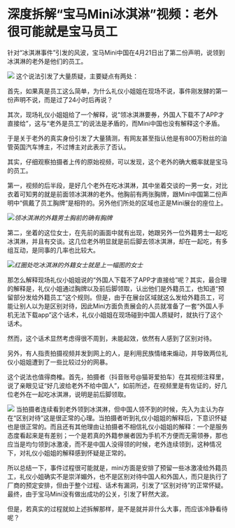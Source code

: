 # 深度拆解“宝马Mini冰淇淋”视频：老外很可能就是宝马员工

针对“冰淇淋事件”引发的风波，宝马Mini中国在4月21日出了第二份声明，说领到冰淇淋的老外是他们的员工。

![](https://inews.gtimg.com/news_bt/ORdMzukYtmzhvFSH2UPMH_ozerDqqcGXs1AYMfYVSWaCEAA/1000)
这个说法引发了大量质疑，主要疑点有两处：

首先，如果真是员工这么简单，为什么礼仪小姐姐在现场不说，事件刚发酵的第一份声明不说，而是过了24小时后再说？

其次，现场礼仪小姐姐给了一个解释，说“领冰淇淋要券，外国人下载不了APP才直接给”，这与“老外是员工”的说法是矛盾的，而Mini中国也没有解释这个矛盾。

于是关于老外的真实身份引发了大量猜测，有网友甚至指认他是有800万粉丝的油管英国汽车博主，不过博主对此表示了否认。

其实，仔细观察拍摄者上传的原始视频，可以发现，这个老外的确大概率就是宝马的员工。

第一，视频的后半段，是好几个老外在吃冰淇淋，其中坐着交谈的一男一女，对比衣着可知男的就是前面领冰淇淋的老外。他胸前有两张胸牌，跟Mini中国第二份声明中“佩戴了员工胸牌”是相符的。另外他们所处的区域也正是Mini展台的座位上。

![](https://inews.gtimg.com/news_bt/OJWi-Q99uQrNgNIm9aN0LoFT0-0qQ-Nd3S6mfKFpUJkzoAA/1000)_领冰淇淋的外籍男士胸前的确有胸牌_

第二，坐着的这位女士，在先前的画面中就有出现，她跟另外一位外籍男士一起吃冰淇淋，并且有交谈。这几位老外明显就是前后脚去领冰淇淋，却在一起吃，有多组互动，是同事的几率也比较大。

![](https://inews.gtimg.com/news_bt/Ovv7uiY6UHv3dJmrt5P43omeXaifHzcSBDK5-E7_y_HkwAA/1000)_红圈处吃冰淇淋的外籍女士就是上一幅图的女士_

那怎么解释现场礼仪小姐姐说的“外国人下载不了APP才直接给”呢？其实，最合理的解释是，礼仪小姐通过胸牌以及前后脚领取，认出他们是外籍员工，也知道“预留部分发给外籍员工”这个规则。但是，由于在展台区域就这么发给外籍员工，可能让别人以为是区别对待，因此Mini方面负责展会的人员就准备了一套“外国人手机无法下载app”这个话术，礼仪小姐姐在现场碰到中国人质疑时，就执行了这个话术。

然而，这个话术显然考虑得很不周到，未能起效，依然有人感到了区别对待。

另外，有人指责拍摄视频并发到网上的人，是利用民族情绪来煽动，并导致两位礼仪小姐姐遭到了一些比较过分的网暴。

这个说法也值得商榷。首先，拍摄者（抖音账号@猫哥爱拍车）在其视频注释里，说了亲眼见证“好几波给老外不给中国人”，如前所述，在视频里是有佐证的，好几位老外在一起吃冰淇淋，说明是前后脚领取。

![](https://inews.gtimg.com/news_bt/OJ1V0dX07dR2NmPoKa4a6Sj-b2g5o1dwbMhXtuSTAQcUkAA/1000)
当拍摄者连续看到老外领到冰淇淋，但中国人领不到的时候，先入为主认为存在“区别对待”这是很正常的心理。当拍摄者听到礼仪小姐姐的解释后，下意识怀疑也是很正常的。而且还有其他理由让拍摄者不相信礼仪小姐姐的解释：一个是服务态度看起来是有差别；一个是若真的外籍参展者因为手机不方便而无需领券，那也应当是均匀领到冰激凌，而不是中国人没得领的时候，老外连续领到，这种情况下，对礼仪小姐姐的解释感到怀疑是正常的。

所以总结一下，事件过程很可能就是，mini方面是安排了预留一些冰激凌给外籍员工，礼仪小姐确实不是崇洋媚外，也不是区别对待中国人和外国人，而只是执行了厂商的预定安排，但由于整个过程、话术有漏洞，引发了“区别对待”的正常怀疑。最终，由于宝马Mini没有做出成功的公关，引发了轩然大波。

但是，若真实的过程就如上述拆解那样，是不是就并非什么大事，而应该冷静看待呢？

